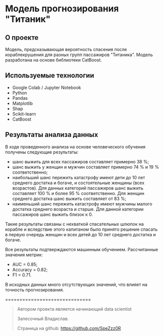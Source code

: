 # Модель прогнозирования "Титаник"


## О проекте
Модель, предсказывающая вероятность спасения после кораблекрушения для разных групп пассажиров "Титаника". Модель разработана на основе библиотеки CatBoost.


## Используемые технологии
- Google Colab / Jupyter Notebook
- Python
- Pandas
- Matplotlib
- Shap
- Scikit-learn
- CatBoost


## Результаты анализа данных	
В ходе проведенного анализа на основе человеческого обучения получены следующие результаты:
- шанс выжить для всех пассажиров составляет примерно 38 %;
- шанс выжить у женщин и мужчин составляет примерно 74 % и 19 % соответственно;
- наибольший шанс пережить катастрофу имеют дети до 10 лет среднего достатка и богаче, и состоятельные женщины (всех возрастов). Для данных категорий пассажиров шанс выжить составляет 100 % и более 95 % соответственно. Для женщин среднего достатка шанс выжить составляет от 83 %;
- наименьший шанс пережить катастрофу имеют мужчины малого достатка среднего возраста и старше. Для данной категории пассажиров шанс выжить близок к 0.

Такие результаты связаны с нехваткой спасательных шлюпок на корабле и вследствие этого капитаном было принято решение спасать в первую очередь женщин и всех детей до 10 лет среднего достатка и богаче.
	
Все результаты подтверждаются машинным обучением. 
Рассчитанные значения метрик:
- AUC = 0.85; 
- Accuracy = 0.82; 
- F1 = 0.71.

В исходных данных много отсутствующих значений, что влияет на точность прогнозирования.



==============================

> Автором проекта является начинающий data scientist
> 
> Запесочный Владислав.
> 
> Страница на github: https://github.com/SpeZzz0R  
> 
